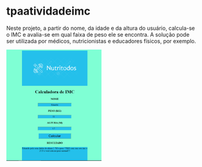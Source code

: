 # tpaatividadeimc

Neste projeto, a partir do nome, da idade e da altura do usuário, calcula-se o IMC e avalia-se em qual faixa de peso ele se encontra. A solução pode ser utilizada por médicos, nutricionistas e educadores físicos, por exemplo.

<a href="https://github.com/EduardoARezandeSilva/tpaatividadeimc/"><img src=".\tela.png" width="250px"></a>
